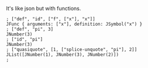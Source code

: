 It's like json but with functions.

```
; ["def", "id", ["f", ["x"], "x"]]
JFunc { arguments: ["x"], definition: JSymbol("x") }
; ["def", "pi", 3]
JNumber(3)
; ["id", "pi"]
JNumber(3)
; ["quasiquote", [1, ["splice-unquote", "pi"], 2]]
JList([JNumber(1), JNumber(3), JNumber(2)])
;
```
